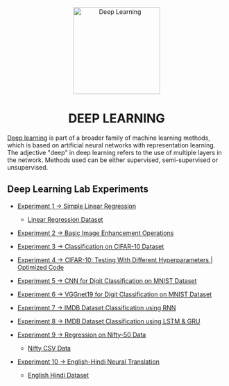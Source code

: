 <div align="center">
<img src="https://img.icons8.com/external-becris-lineal-color-becris/200/external-deep-learning-artificial-intelligence-becris-lineal-color-becris.png" title = "Deep Learning" height='200'>
</div>

<h1 align="center"> DEEP LEARNING </h1>

<!-- ---------------------------------------------------  -->
[Deep learning](https://en.wikipedia.org/wiki/Deep_learning) is part of a broader family of machine learning methods, which is based on artificial neural networks with representation learning. The adjective "deep" in deep learning refers to the use of multiple layers in the network. Methods used can be either supervised, semi-supervised or unsupervised.

## Deep Learning Lab Experiments

* [Experiment 1 → Simple Linear Regression](https://github.com/004Ajay/Deep-Learning-LAB/blob/main/Programs/LinReg.ipynb)

	* [Linear Regression Dataset](https://github.com/004Ajay/Deep-Learning-LAB/blob/main/Programs/LinReg_syn_data.csv)

* [Experiment 2 → Basic Image Enhancement Operations](https://github.com/004Ajay/Deep-Learning-LAB/blob/main/Programs/ImgEnh.ipynb)

* [Experiment 3 → Classification on CIFAR-10 Dataset](https://github.com/004Ajay/Deep-Learning-LAB/blob/main/Programs/CIFAR_10_Clsfn.ipynb)

* [Experiment 4 → CIFAR-10: Testing With Different Hyperparameters](https://github.com/004Ajay/Deep-Learning-LAB/blob/main/Programs/CIFAR_10_Diff_Weight.ipynb)[ | Optimized Code](https://github.com/004Ajay/Deep-Learning-LAB/blob/main/Programs/CIFAR_10_Diff_Weight_Optimized_Code.ipynb)

* [Experiment 5 → CNN for Digit Classification on MNIST Dataset](https://github.com/004Ajay/Deep-Learning-LAB/blob/main/Programs/CNN_Mnist.ipynb)

* [Experiment 6 → VGGnet19 for Digit Classification on MNIST Dataset](https://github.com/004Ajay/Deep-Learning-LAB/blob/main/Programs/VGG19_Mnist.ipynb)

* [Experiment 7 → IMDB Dataset Classification using RNN](https://github.com/004Ajay/Deep-Learning-LAB/blob/main/Programs/RNN_IMDB.ipynb)

* [Experiment 8 → IMDB Dataset Classification using LSTM & GRU](https://github.com/004Ajay/Deep-Learning-LAB/blob/main/Programs/LSTM_GRU_IMDB.ipynb)

* [Experiment 9 → Regression on Nifty-50 Data](https://github.com/004Ajay/Deep-Learning-LAB/blob/main/Programs/Nifty.ipynb)

	* [Nifty CSV Data](https://github.com/004Ajay/Deep-Learning-LAB/blob/main/Programs/Nifty.csv)

* [Experiment 10 → English-Hindi Neural Translation](https://github.com/004Ajay/Deep-Learning-LAB/blob/main/Programs/Eng_Hindi_Optimized.ipynb)

	* [English Hindi Dataset](https://github.com/004Ajay/Deep-Learning-LAB/blob/main/Programs/English_Hindi_Clean_New.csv)